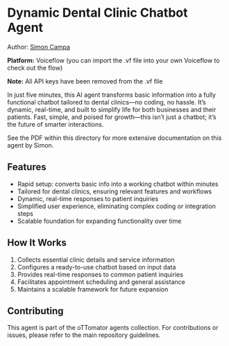 # Dynamic Dental Clinic Chatbot Agent

Author: [Simon Campa](https://fluff-coaster-300.notion.site/AI-made-simple-watch-your-business-grow-16a5148e646f80ba9226e11482d6f2e5)

**Platform:** Voiceflow (you can import the .vf file into your own Voiceflow to check out the flow)

**Note:** All API keys have been removed from the .vf file

In just five minutes, this AI agent transforms basic information into a fully functional chatbot tailored to dental clinics—no coding, no hassle. It’s dynamic, real-time, and built to simplify life for both businesses and their patients. Fast, simple, and poised for growth—this isn’t just a chatbot; it’s the future of smarter interactions.

See the PDF within this directory for more extensive documentation on this agent by Simon.

## Features

- Rapid setup: converts basic info into a working chatbot within minutes  
- Tailored for dental clinics, ensuring relevant features and workflows  
- Dynamic, real-time responses to patient inquiries  
- Simplified user experience, eliminating complex coding or integration steps  
- Scalable foundation for expanding functionality over time  

## How It Works

1. Collects essential clinic details and service information  
2. Configures a ready-to-use chatbot based on input data  
3. Provides real-time responses to common patient inquiries  
4. Facilitates appointment scheduling and general assistance  
5. Maintains a scalable framework for future expansion  

## Contributing

This agent is part of the oTTomator agents collection. For contributions or issues, please refer to the main repository guidelines.